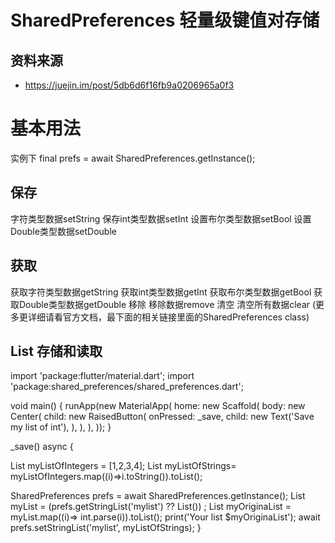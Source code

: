 # SharedPreferences 轻量级键值对存储



## 资料来源

- https://juejin.im/post/5db6d6f16fb9a0206965a0f3



# 基本用法

实例下
final prefs = await SharedPreferences.getInstance();



## 保存



字符类型数据setString
保存int类型数据setInt
设置布尔类型数据setBool
设置Double类型数据setDouble



## 获取



获取字符类型数据getString
获取int类型数据getInt
获取布尔类型数据getBool
获取Double类型数据getDouble
移除
移除数据remove
清空
清空所有数据clear
(更多更详细请看官方文档，最下面的相关链接里面的SharedPreferences class)



## List 存储和读取



import 'package:flutter/material.dart';
import 'package:shared_preferences/shared_preferences.dart';

void main() {
  runApp(new MaterialApp(
    home: new Scaffold(
      body: new Center(
        child: new RaisedButton(
          onPressed: _save,
          child: new Text('Save my list of int'),
        ),
      ),
    ),
  ));
}

_save() async {

  List<int> myListOfIntegers = [1,2,3,4];
  List<String> myListOfStrings=  myListOfIntegers.map((i)=>i.toString()).toList();

  SharedPreferences prefs = await SharedPreferences.getInstance();
  List<String> myList = (prefs.getStringList('mylist') ?? List<String>()) ;
  List<int> myOriginaList = myList.map((i)=> int.parse(i)).toList();
  print('Your list  $myOriginaList');
  await prefs.setStringList('mylist', myListOfStrings);
}


